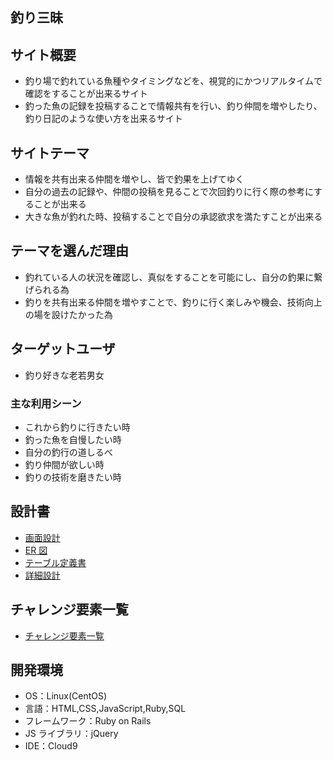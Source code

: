 ## 釣り三昧

## サイト概要

- 釣り場で釣れている魚種やタイミングなどを、視覚的にかつリアルタイムで確認をすることが出来るサイト
- 釣った魚の記録を投稿することで情報共有を行い、釣り仲間を増やしたり、釣り日記のような使い方を出来るサイト

## サイトテーマ

- 情報を共有出来る仲間を増やし、皆で釣果を上げてゆく
- 自分の過去の記録や、仲間の投稿を見ることで次回釣りに行く際の参考にすることが出来る
- 大きな魚が釣れた時、投稿することで自分の承認欲求を満たすことが出来る

## テーマを選んだ理由

- 釣れている人の状況を確認し、真似をすることを可能にし、自分の釣果に繋げられる為
- 釣りを共有出来る仲間を増やすことで、釣りに行く楽しみや機会、技術向上の場を設けたかった為

## ターゲットユーザ

- 釣り好きな老若男女

### 主な利用シーン

- これから釣りに行きたい時
- 釣った魚を自慢したい時
- 自分の釣行の道しるべ
- 釣り仲間が欲しい時
- 釣りの技術を磨きたい時

## 設計書

- [画面設計]()
- [ER 図]()
- [テーブル定義書]()
- [詳細設計]()

## チャレンジ要素一覧

- [チャレンジ要素一覧](https://docs.google.com/spreadsheets/d/1PfIbBVp_023jARlbupzeOmXg3JC2-gzMrg0Pe-TMdU4/edit?usp=sharing)

## 開発環境

- OS：Linux(CentOS)
- 言語：HTML,CSS,JavaScript,Ruby,SQL
- フレームワーク：Ruby on Rails
- JS ライブラリ：jQuery
- IDE：Cloud9
